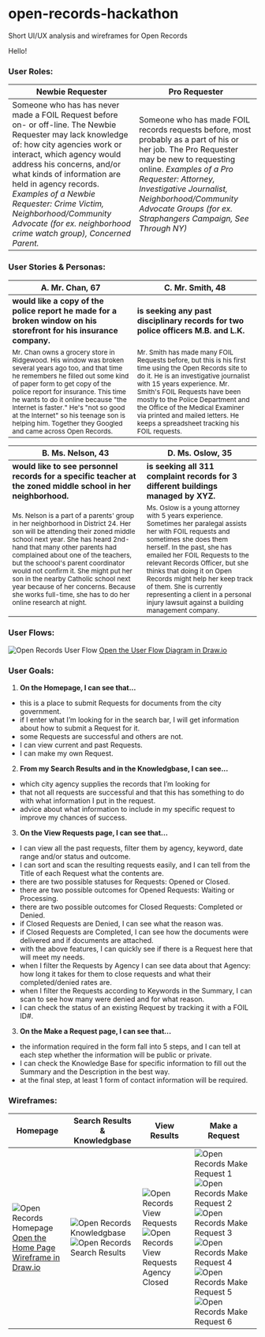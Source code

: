 # open-records-hackathon
Short UI/UX analysis and wireframes for Open Records

Hello!

### User Roles:

| Newbie Requester | Pro Requester |  
|------------------|------------------|
| Someone who has has never made a FOIL Request before on- or off-line. The Newbie Requester may lack knowledge of: how city agencies work or interact, which agency would address his concerns, and/or what kinds of information are held in agency records. *Examples of a Newbie Requester: Crime Victim, Neighborhood/Community Advocate (for ex. neighborhood crime watch group), Concerned Parent.* | Someone who has made FOIL records requests before, most probably as a part of his or her job. The Pro Requester may be new to requesting online. *Examples of a Pro Requester: Attorney, Investigative Journalist, Neighborhood/Community Advocate Groups (for ex. Straphangers Campaign, See Through NY)* |

### User Stories & Personas:

| **A. Mr. Chan, 67** | **C. Mr. Smith, 48** |
|------------------|------------------|
| **would like a copy of the police report he made for a broken window on his storefront for his insurance company.** | **is seeking any past disciplinary records for two police officers M.B. and L.K.** | 
| <small>Mr. Chan owns a grocery store in Ridgewood. His window was broken several years ago too, and that time he remembers he filled out some kind of paper form to get copy of the police report for insurance. This time he wants to do it online because "the Internet is faster." He's "not so good at the Internet" so his teenage son is helping him. Together they Googled and came across Open Records.</small> | <small>Mr. Smith has made many FOIL Requests before, but this is his first time using the Open Records site to do it. He is an investigative journalist with 15 years experience. Mr. Smith's FOIL Requests have been mostly to the Police Department and the Office of the Medical Examiner via printed and mailed letters. He keeps a spreadsheet tracking his FOIL requests.</small> |

| **B. Ms. Nelson, 43** | **D. Ms. Oslow, 35** |
|------------------|------------------|
| **would like to see personnel records for a specific teacher at the zoned middle school in her neighborhood.** | **is seeking all 311 complaint records for 3 different buildings managed by XYZ.** | 
| <small>Ms. Nelson is a part of a parents' group in her neighborhood in District 24. Her son will be attending their zoned middle school next year. She has heard 2nd-hand that many other parents had complained about one of the teachers, but the schoool's parent coordinator would not confirm it. She might put her son in the nearby Catholic school next year because of her concerns. Because she works full-time, she has to do her online research at night.</small> | <small>Ms. Oslow is a young attorney with 5 years experience. Sometimes her paralegal assists her with FOIL requests and sometimes she does them herself. In the past, she has emailed her FOIL Requests to the relevant Records Officer, but she thinks that doing it on Open Records might help her keep track of them. She is currently representing a client in a personal injury lawsuit against a building management company.</small> |
  
### User Flows:
![Open Records User Flow](/images/OpenRecords-Drawio-UserFlows.png)
[Open the User Flow Diagram in Draw.io](https://www.draw.io/?lightbox=1&target=blank&highlight=0000ff&edit=_blank&layers=1&title=OpenRecords-Drawio-UserFlows.xml#Uhttps%3A%2F%2Fraw.githubusercontent.com%2Fannamatic%2Fopen-records-hackathon%2Fmaster%2FOpenRecords-Drawio-UserFlows.xml)

### User Goals:
1. **On the Homepage, I can see that...**
  - this is a place to submit Requests for documents from the city government. 
  - if I enter what I’m looking for in the search bar, I will get information about how to submit a Request for it. 
  - some Requests are successful and others are not.
  - I can view current and past Requests.
  - I can make my own Request.

2. **From my Search Results and in the Knowledgbase, I can see...**
  - which city agency supplies the records that I’m looking for
  - that not all requests are successful and that this has something to do with what information I put in the request. 
  - advice about what information to include in my specific request to improve my chances of success.

3. **On the View Requests page, I can see that...**
  - I can view all the past requests, filter them by agency, keyword, date range and/or status and outcome.
  - I can sort and scan the resulting requests easily, and I can tell from the Title of each Request what the contents are. 
  - there are two possible statuses for Requests: Opened or Closed. 
  - there are two possible outcomes for Opened Requests: Waiting or Processing.
  - there are two possible outcomes for Closed Requests: Completed or Denied.
  - if Closed Requests are Denied, I can see what the reason was. 
  - if Closed Requests are Completed, I can see how the documents were delivered and if documents are attached.
  - with the above features, I can quickly see if there is a Request here that will meet my needs. 
  - when I filter the Requests by Agency I can see data about that Agency: how long it takes for them to close requests and what their completed/denied rates are. 
  - when I filter the Requests according to Keywords in the Summary, I can scan to see how many were denied and for what reason.
  - I can check the status of an existing Request by tracking it with a FOIL ID#. 
  
3. **On the Make a Request page, I can see that...**
  - the information required in the form fall into 5 steps, and I can tell at each step whether the information will be public or private.
  - I can check the Knowledge Base for specific information to fill out the Summary and the Description in the best way. 
  - at the final step, at least 1 form of contact information will be required.

### Wireframes:
| Homepage | Search Results & Knowledgbase | View Results | Make a Request |
|-----------|-------|-------|-------|
| ![Open Records Homepage](/images/OpenRecords-Drawio-Homepage-Annamatic.png) [Open the Home Page Wireframe in Draw.io](https://www.draw.io/?lightbox=1&highlight=0000ff&edit=_blank&layers=1&title=OpenRecords-Drawio-Homepage-Annamatic.html#Uhttps%3A%2F%2Fraw.githubusercontent.com%2Fannamatic%2Fopen-records-hackathon%2Fmaster%2FOpenRecords-Drawio-Homepage-Annamatic.html) | ![Open Records Knowledgbase](/images/OpenRecords-Drawio-Knowledgebase-Annamatic.png) ![Open Records Search Results](/images/OpenRecords-Drawio-SearchResults-Annamatic.png)| ![Open Records View Requests](/images/OpenRecords-Drawio-ViewRequests-Annamatic.png) ![Open Records View Requests Agency Closed](/images/OpenRecords-Drawio-ViewRequests2-Annamatic.png) | ![Open Records Make Request 1](/images/OpenRecords-Drawio-MakeaRequest1.png) ![Open Records Make Request 2](/images/OpenRecords-Drawio-MakeaRequest2.png) ![Open Records Make Request 3](/images/OpenRecords-Drawio-MakeaRequest3.png) ![Open Records Make Request 4](/images/OpenRecords-Drawio-MakeaRequest4.png) ![Open Records Make Request 5](/images/OpenRecords-Drawio-MakeaRequest5.png) ![Open Records Make Request 6](/images/OpenRecords-Drawio-MakeaRequest6.png) |
